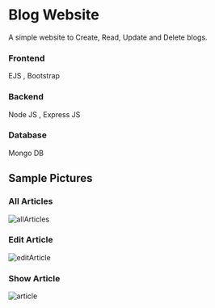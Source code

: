 # Blog Website

A simple website to Create, Read, Update and Delete blogs.

### Frontend 
EJS , Bootstrap
### Backend 
Node JS , Express JS
### Database 
Mongo DB

## Sample Pictures

### All Articles
![allArticles](https://user-images.githubusercontent.com/64946091/116089716-bf660d00-a6c0-11eb-9f18-26622efba783.jpg)

### Edit Article
![editArticle](https://user-images.githubusercontent.com/64946091/116089839-ddcc0880-a6c0-11eb-855d-5585cf1e88ca.jpg)

### Show Article
![article](https://user-images.githubusercontent.com/64946091/116089899-ee7c7e80-a6c0-11eb-9192-89f3eb58b774.jpg)
